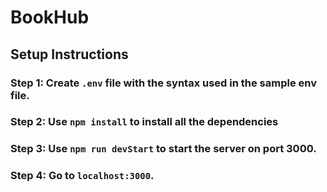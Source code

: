 # BookHub
## Setup Instructions
### Step 1: Create `.env` file with the syntax used in the sample env file.
### Step 2: Use `npm install` to install all the dependencies
### Step 3: Use `npm run devStart` to start the server on port 3000.
### Step 4: Go to `localhost:3000`.
